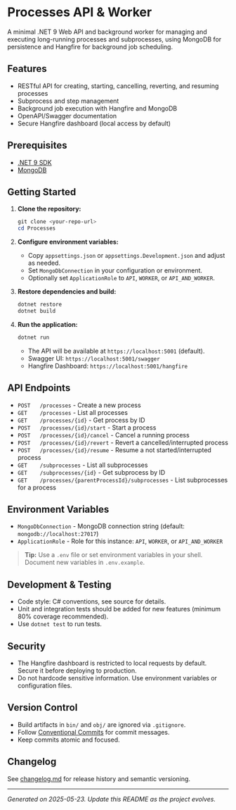 # Processes API & Worker

A minimal .NET 9 Web API and background worker for managing and executing long-running processes and subprocesses, using MongoDB for persistence and Hangfire for background job scheduling.

## Features

- RESTful API for creating, starting, cancelling, reverting, and resuming processes
- Subprocess and step management
- Background job execution with Hangfire and MongoDB
- OpenAPI/Swagger documentation
- Secure Hangfire dashboard (local access by default)

## Prerequisites

- [.NET 9 SDK](https://dotnet.microsoft.com/download)
- [MongoDB](https://www.mongodb.com/try/download/community)

## Getting Started

1. **Clone the repository:**

   ```powershell
   git clone <your-repo-url>
   cd Processes
   ```

2. **Configure environment variables:**

   - Copy `appsettings.json` or `appsettings.Development.json` and adjust as needed.
   - Set `MongoDbConnection` in your configuration or environment.
   - Optionally set `ApplicationRole` to `API`, `WORKER`, or `API_AND_WORKER`.

3. **Restore dependencies and build:**

   ```powershell
   dotnet restore
   dotnet build
   ```

4. **Run the application:**
   ```powershell
   dotnet run
   ```
   - The API will be available at `https://localhost:5001` (default).
   - Swagger UI: `https://localhost:5001/swagger`
   - Hangfire Dashboard: `https://localhost:5001/hangfire`

## API Endpoints

- `POST   /processes` - Create a new process
- `GET    /processes` - List all processes
- `GET    /processes/{id}` - Get process by ID
- `POST   /processes/{id}/start` - Start a process
- `POST   /processes/{id}/cancel` - Cancel a running process
- `POST   /processes/{id}/revert` - Revert a cancelled/interrupted process
- `POST   /processes/{id}/resume` - Resume a not started/interrupted process
- `GET    /subprocesses` - List all subprocesses
- `GET    /subprocesses/{id}` - Get subprocess by ID
- `GET    /processes/{parentProcessId}/subprocesses` - List subprocesses for a process

## Environment Variables

- `MongoDbConnection` - MongoDB connection string (default: `mongodb://localhost:27017`)
- `ApplicationRole` - Role for this instance: `API`, `WORKER`, or `API_AND_WORKER`

> **Tip:** Use a `.env` file or set environment variables in your shell. Document new variables in `.env.example`.

## Development & Testing

- Code style: C# conventions, see source for details.
- Unit and integration tests should be added for new features (minimum 80% coverage recommended).
- Use `dotnet test` to run tests.

## Security

- The Hangfire dashboard is restricted to local requests by default. Secure it before deploying to production.
- Do not hardcode sensitive information. Use environment variables or configuration files.

## Version Control

- Build artifacts in `bin/` and `obj/` are ignored via `.gitignore`.
- Follow [Conventional Commits](https://www.conventionalcommits.org/) for commit messages.
- Keep commits atomic and focused.

## Changelog

See [changelog.md](changelog.md) for release history and semantic versioning.

---

_Generated on 2025-05-23. Update this README as the project evolves._

